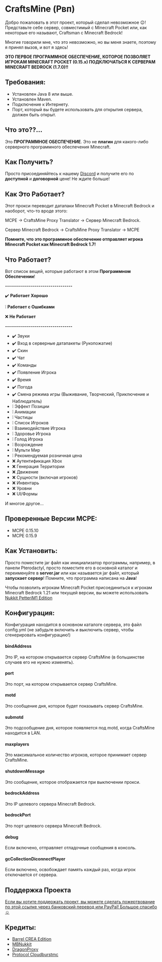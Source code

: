 # CraftsMine (Рвп)
Добро пожаловать в этот проект, который сделал невозможное 😉! Представьте себе сервер, совместимый с Minecraft Pocket или, как некоторые его называют, Craftsman с Minecraft Bedrock!

Многие говорили мне, что это невозможно, но вы меня знаете, поэтому я принял вызов, и вот я здесь!

**ЭТО ПЕРВОЕ ПРОГРАММНОЕ ОБЕСПЕЧЕНИЕ, КОТОРОЕ ПОЗВОЛЯЕТ ИГРОКАМ MINECRAFT POCKET (0.15.x) ПОДКЛЮЧАТЬСЯ К СЕРВЕРАМ MINECRAFT BEDROCK (1.7.0)!!**

## Требования:
- Установлен Java 8 или выше.
- Установлен Maven.
- Подключение к Интернету.
- Порт, который вы будете использовать для открытия сервера, должен быть открыт.

## Что это??...
Это **ПРОГРАММНОЕ ОБЕСПЕЧЕНИЕ**. Это не **плагин** для какого-либо серверного программного обеспечения Minecraft.

## Как Получить?
Просто присоединяйтесь к нашему [Discord](https://discord.com/invite/mrmHcwxXff) и получите его по **доступной** и **договорной** цене! Не ждите больше!

## Как Это Работает?
Этот прокси переводит датапаки Minecraft Pocket в Minecraft Bedrock и наоборот, что-то вроде этого:

MCPE -> CraftsMine Proxy Translator -> Сервер Minecraft Bedrock.

Сервер Minecraft Bedrock -> CraftsMine Proxy Translator -> MCPE

**Помните, что это программное обеспечение отправляет игрока Minecraft Pocket как Minecraft Bedrock 1.7!**

## Что Работает?
Вот список вещей, которые работают в этом **Программном Обеспечении**!

**----------------------------------**

✔️ **Работает Хорошо**

❕ **Работает с Ошибками**

❌ **Не Работает**

**----------------------------------**

  - ✔️ Звуки
  - ✔️ Вход в серверные датапакеты (Рукопожатие)
  - ✔️ Скин
  - ✔️ Чат
  - ✔️ Команды
  - ✔️ Появление Игрока
  - ✔️ Время
  - ✔️ Погода
  - ✔️ Смена режима игры (Выживание, Творческий, Приключение и Наблюдатель)
  - ❕ Эффект Позиции
  - ❕ Анимации
  - ❕ Частицы
  - ❕ Список Игроков
  - ❕ Взаимодействие Игрока
  - ❕ Здоровье Игрока
  - ❕ Голод Игрока
  - ❕ Возрождение
  - ❕ Мульти Мир
  - ❕ Рекомендуемая розничная цена
  - ❌ Аутентификация Xbox
  - ❌ Генерация Территории
  - ❌ Движение
  - ❌ Сущности (включая игроков)
  - ❌ Инвентарь
  - ❌ Уровни
  - ❌ UI/Формы

  И многое другое...

## Проверенные Версии MCPE:

 - MCPE 0.15.10
 - MCPE 0.15.9

## Как Установить:
Просто поместите jar файл как инициализатор программы, например, в панели Pterodactyl, просто поместите его в основной каталог и переименуйте в **server.jar** или как называется jar файл, который **запускает сервер**! Помните, что программа написана на **Java**!

Чтобы позволить игрокам Minecraft Pocket присоединиться к игрокам Minecraft Bedrock 1.21 или текущей версии, вы можете использовать [Nukkit PetteriM1 Edition](https://github.com/PetteriM1/NukkitPetteriM1Edition/)

## Конфигурация:
Конфигурация находится в основном каталоге сервера, это файл config.yml (не забудьте включить и выключить сервер, чтобы сгенерировать конфигурацию!)

#### bindAddress
Это IP, на котором открывается сервер CraftsMine (в большинстве случаев его не нужно изменять).

#### port
Это порт, на котором открывается сервер CraftsMine.

#### motd
Это сообщение дня, которое будет показывать сервер CraftsMine.

#### submotd
Это подсообщение дня, которое появляется под motd, когда CraftsMine находится в LAN.

#### maxplayers
Это максимальное количество игроков, которое принимает сервер CraftsMine.

#### shutdownMessage
Это сообщение, которое отображается при выключении прокси.

#### bedrockAddress
Это IP целевого сервера Minecraft Bedrock.

#### bedrockPort
Это порт целевого сервера Minecraft Bedrock.

#### debug
Если включено, отправляет отладочные сообщения в консоль.

#### gcCollectionDiconnectPlayer
Если включено, освобождает память каждый раз, когда игрок отключается от сервера.

## Поддержка Проекта

[Если вы хотите поддержать проект, вы можете сделать пожертвование по этой ссылке через банковский перевод или PayPal!
Большое спасибо ☺️](https://creadoresgames.blogspot.com/p/donaciones.html)

## Кредиты:

  - [Barrel CREA Edition](https://github.com/Trollhunters501/Barrel-CREA-Edition/)
  - [MBNukkit](https://github.com/Trollhunters501/MBNukkit/)
  - [DragonProxy](https://github.com/robske110/DragonProxy/)
  - [Protocol Cloudburstmc](https://github.com/CloudburstMC/Protocol/)
